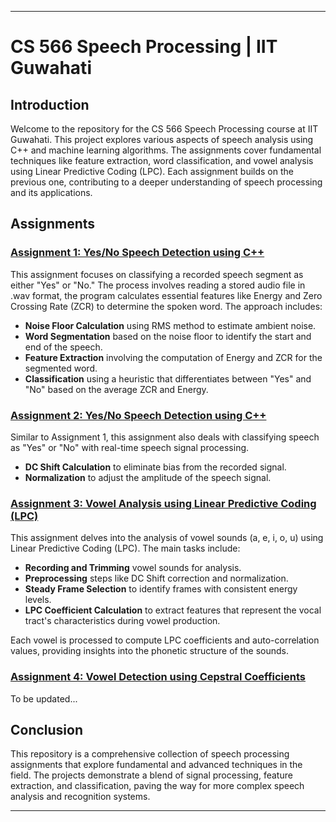 
---

# CS 566 Speech Processing | IIT Guwahati

## Introduction

Welcome to the repository for the CS 566 Speech Processing course at IIT Guwahati. This project explores various aspects of speech analysis using C++ and machine learning algorithms. The assignments cover fundamental techniques like feature extraction, word classification, and vowel analysis using Linear Predictive Coding (LPC). Each assignment builds on the previous one, contributing to a deeper understanding of speech processing and its applications.

## Assignments

### [Assignment 1: Yes/No Speech Detection using C++](./Assignment1)
This assignment focuses on classifying a recorded speech segment as either "Yes" or "No." The process involves reading a stored audio file in .wav format, the program calculates essential features like Energy and Zero Crossing Rate (ZCR) to determine the spoken word. The approach includes:
- **Noise Floor Calculation** using RMS method to estimate ambient noise.
- **Word Segmentation** based on the noise floor to identify the start and end of the speech.
- **Feature Extraction** involving the computation of Energy and ZCR for the segmented word.
- **Classification** using a heuristic that differentiates between "Yes" and "No" based on the average ZCR and Energy.

### [Assignment 2: Yes/No Speech Detection using C++](./Assignment2)
Similar to Assignment 1, this assignment also deals with classifying speech as "Yes" or "No" with real-time speech signal processing.
- **DC Shift Calculation** to eliminate bias from the recorded signal.
- **Normalization** to adjust the amplitude of the speech signal.

### [Assignment 3: Vowel Analysis using Linear Predictive Coding (LPC)](./Assignment3)
This assignment delves into the analysis of vowel sounds (a, e, i, o, u) using Linear Predictive Coding (LPC). The main tasks include:
- **Recording and Trimming** vowel sounds for analysis.
- **Preprocessing** steps like DC Shift correction and normalization.
- **Steady Frame Selection** to identify frames with consistent energy levels.
- **LPC Coefficient Calculation** to extract features that represent the vocal tract's characteristics during vowel production.

Each vowel is processed to compute LPC coefficients and auto-correlation values, providing insights into the phonetic structure of the sounds.

### [Assignment 4: Vowel Detection using Cepstral Coefficients](./Assignment4)
To be updated...

## Conclusion

This repository is a comprehensive collection of speech processing assignments that explore fundamental and advanced techniques in the field. The projects demonstrate a blend of signal processing, feature extraction, and classification, paving the way for more complex speech analysis and recognition systems.

---
